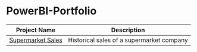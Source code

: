 # PowerBI-Portfolio

Project Name  | Description   | 
------------- | ------------- | 
[Supermarket Sales](https://github.com/QuiqueBaquera/SQL-Portfolio/tree/main/Cities](https://app.powerbi.com/view?r=eyJrIjoiNWRiNjhkMDMtMDJjOC00NjNkLTg2YTAtOTIyZThiN2I0NmE5IiwidCI6IjcxYmIzNDU4LWQ3NWYtNDcxNi1hNWNiLTY0N2NkYWNiYzBhZiIsImMiOjh9)) | Historical sales of a supermarket company
